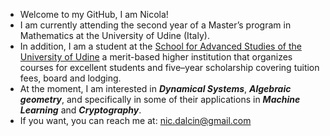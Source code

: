 - Welcome to my GitHub, I am Nicola!
- I am currently attending the second year of a Master’s program in Mathematics at the University of Udine (Italy).
- In addition, I am a student at the [School for Advanced Studies of the University of Udine](https://superiore.uniud.it/it) a merit-based higher institution that organizes courses for excellent students and five–year scholarship covering tuition fees, board and lodging.
- At the moment, I am interested in ***Dynamical Systems***, ***Algebraic geometry***, and specifically in some of their applications in ***Machine Learning*** and ***Cryptography***.
- If you want, you can reach me at: nic.dalcin@gmail.com
<!---
- 🌱 In the past I mainly focused on mathematical physics (quantum field theory and general relativity), but now I'm getting into Cryptography:
I like how lots of theoretical and different mathematical results can be applied there, even in a fun way! 



dalcio99/dalcio99 is a ✨ special ✨ repository because its `README.md` (this file) appears on your GitHub profile.
You can click the Preview link to take a look at your changes.
--->

